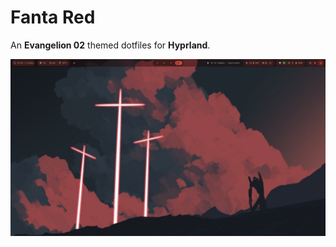 # Fanta Red
An **Evangelion 02** themed dotfiles for **Hyprland**.

<img src="screenshot.png" width=750px>
